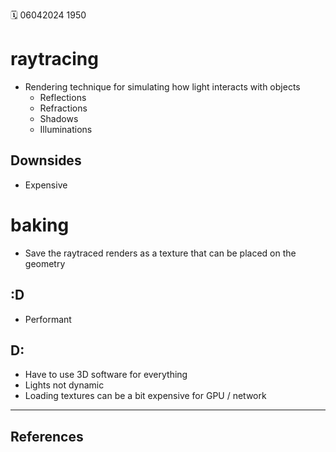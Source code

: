 🗓️ 06042024 1950

# raytracing

- Rendering technique for simulating how light interacts with objects
  - Reflections
  - Refractions
  - Shadows
  - Illuminations

## Downsides

- Expensive

# baking

- Save the raytraced renders as a texture that can be placed on the geometry

## :D

- Performant

## D:

- Have to use 3D software for everything
- Lights not dynamic
- Loading textures can be a bit expensive for GPU / network

---

## References

